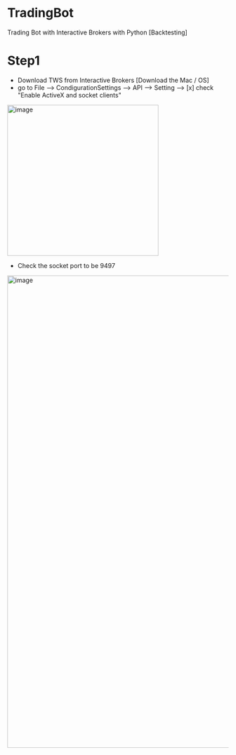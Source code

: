 # TradingBot
Trading Bot with Interactive Brokers with Python [Backtesting] 

# Step1 
- Download TWS from Interactive Brokers [Download the Mac / OS]
- go to File --> CondigurationSettings --> API --> Setting --> [x] check "Enable ActiveX and socket clients"
<img width="344" alt="image" src="https://github.com/user-attachments/assets/71932ba3-b1cd-4968-812c-31c99825c9ed" />


- Check the socket port to be 9497

<img width="1077" alt="image" src="https://github.com/user-attachments/assets/04dd4804-cc13-4651-abcc-612842799d36" />

